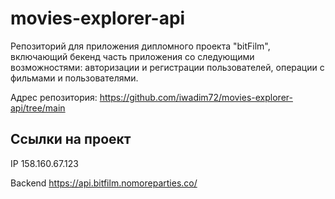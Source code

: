 # movies-explorer-api
Репозиторий для приложения дипломного проекта "bitFilm", включающий бекенд часть приложения со следующими возможностями: авторизации и регистрации пользователей, операции с фильмами и пользователями.

  

Адрес репозитория: https://github.com/iwadim72/movies-explorer-api/tree/main

## Ссылки на проект

IP 158.160.67.123

Backend https://api.bitfilm.nomoreparties.co/
